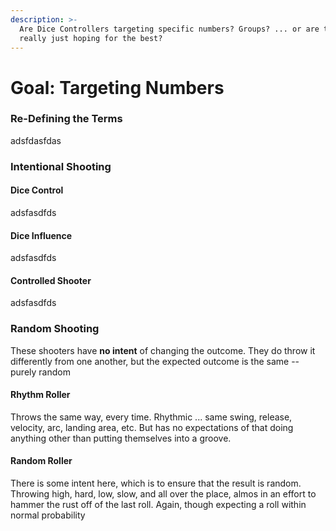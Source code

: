 ```yaml
---
description: >-
  Are Dice Controllers targeting specific numbers? Groups? ... or are they
  really just hoping for the best?
---
```


# Goal: Targeting Numbers

### Re-Defining the Terms

adsfdasfdas

### Intentional Shooting

#### Dice Control

adsfasdfds

#### Dice Influence

adsfasdfds

#### Controlled Shooter

adsfasdfds

### Random Shooting

These shooters have **no intent** of changing the outcome. They do throw it differently from one another, but the expected outcome is the same -- purely random

#### Rhythm Roller 

Throws the same way, every time. Rhythmic ... same swing, release, velocity, arc, landing area, etc. But has no expectations of that doing anything other than putting themselves into a groove.

#### Random Roller

There is some intent here, which is to ensure that the result is random. Throwing high, hard, low, slow, and all over the place, almos in an effort to hammer the rust off of the last roll. Again, though expecting a roll within normal probability



